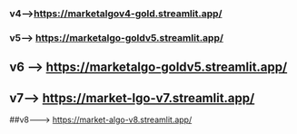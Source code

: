 ### v4-->https://marketalgov4-gold.streamlit.app/  <br>
### v5--> https://marketalgo-goldv5.streamlit.app/
## v6 --> https://marketalgo-goldv5.streamlit.app/
## v7--> https://market-lgo-v7.streamlit.app/
##v8---> https://market-algo-v8.streamlit.app/
